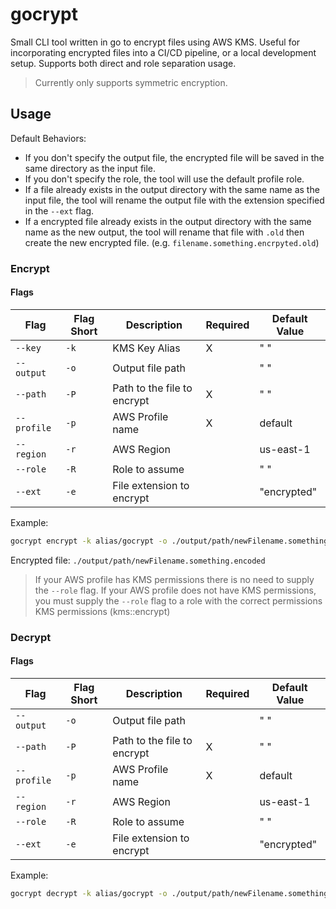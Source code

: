 # gocrypt

Small CLI tool written in go to encrypt files using AWS KMS.
Useful for incorporating encrypted files into a CI/CD pipeline, or a local
development setup. Supports both direct and role separation usage.

> Currently only supports symmetric encryption.

## Usage

Default Behaviors:

- If you don't specify the output file, the encrypted file will be saved in the same directory as the input file.
- If you don't specify the role, the tool will use the default profile role.
- If a file already exists in the output directory with the same name as the input file, the tool will rename the output file with the extension specified in the `--ext` flag.
- If a encrypted file already exists in the output directory with the same name as the new output, the tool will rename that file with `.old` then create the new encrypted file. (e.g. `filename.something.encrpyted.old`)

### Encrypt

#### Flags
| Flag        | Flag Short                   | Description | Required | Default Value |
|-------------|------------------------------| --- | --- |---------------|
| `--key`     | `-k` | KMS Key Alias                | X | " "
| `--output`  | `-o` | Output file path             | | " "
| `--path`    | `-P`   | Path to the file to encrypt  | X |" "
| `--profile` | `-p`   | AWS Profile name             | X | default       
| `--region`  | `-r`    | AWS Region                   | | us-east-1     
| `--role`     | `-R`    | Role to assume               | | " "
| `--ext` | `-e` | File extension to encrypt    | | "encrypted"
Example:
```bash
gocrypt encrypt -k alias/gocrypt -o ./output/path/newFilename.something -P input/path/filename.something -p awsProfileName -r aws-region -R arn:aws:iam::RoleToAssume -e encoded
```

Encrypted file:
`./output/path/newFilename.something.encoded`

> If your AWS profile has KMS permissions there is no need to supply the `--role` flag. If 
> your AWS profile does not have KMS permissions, you must supply the `--role` flag to a role
> with the correct permissions KMS permissions (kms::encrypt)

### Decrypt

#### Flags
| Flag        | Flag Short                   | Description | Required | Default Value |
|-------------|------------------------------| --- | --- |---------------|
| `--output`  | `-o` | Output file path             | | " "
| `--path`    | `-P`   | Path to the file to encrypt  | X |" "
| `--profile` | `-p`   | AWS Profile name             | X | default       
| `--region`  | `-r`    | AWS Region                   | | us-east-1     
| `--role`     | `-R`    | Role to assume               | | " "
| `--ext` | `-e` | File extension to encrypt    | | "encrypted"

Example:

```bash
gocrypt decrypt -k alias/gocrypt -o ./output/path/newFilename.something -P input/path/filename.something.
```

